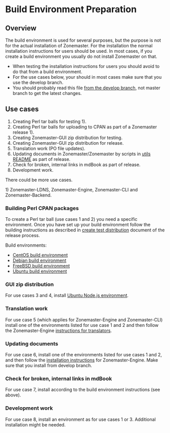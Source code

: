 # Build Environment Preparation

## Overview

The build environment is used for several purposes, but the purpose
is not for the actual installation of Zonemaster. For the installation
the normal installation instructions for users should be used. In most
cases, if you create a build environment you usually do not install
Zonemaster on that.

* When testing the installation instructions for users you should avoid
  to do that from a build environment.
* For the use cases below, your should in most cases make sure that
  you use the develop branch.
* You should probably read this file
  [from the develop branch][BuildEnvironmentPreparation], not master
  branch to get the latest changes.

## Use cases

1. Creating Perl tar balls for testing 1).
2. Creating Perl tar balls for uploading to CPAN as part of a Zonemaster
   release 1).
3. Creating Zonemaster-GUI zip distribution for testing.
4. Creating Zonemaster-GUI zip distribution for release.
5. Translation work (PO file updates).
6. Updating documents in Zonemaster/Zonemaster by scripts in
   [utils README] as part of release.
7. Check for broken, internal links in mdBook as part of release.
8. Development work.

There could be more use cases.

1\) Zonemaster-LDNS, Zonemaster-Engine, Zonemaster-CLI and Zonemaster-Backend.


### Building Perl CPAN packages

To create a Perl tar ball (use cases 1 and 2) you need a specific environment.
Once you have set up your build environment follow the building instructions as
described in [create test distribution] document of the release process.

Build environments:
* [CentOS build environment]
* [Debian build environment]
* [FreeBSD build environment]
* [Ubuntu build environment]

### GUI zip distribution

For use cases 3 and 4, install [Ubuntu Node.js environment].

### Translation work

For use case 5 (which applies for Zonemaster-Engine and
Zonemaster-CLI) install one of the environments listed for
use case 1 and 2 and then follow the Zonemaster-Engine
[instructions for translators].

### Updating documents

For use case 6, install one of the environments listed
for use cases 1 and 2, and then follow the
[installation instructions] for Zonemaster-Engine. Make sure
that you install from develop branch.

### Check for broken, internal links in mdBook

For use case 7, install according to the build environment
instructions (see above).

### Development work

For use case 8, install an environment as for use cases
1 or 3. Additional installation might be needed.


<!-- Zonemaster links point on purpose on the develop branch. -->
[BuildEnvironmentPreparation]:        https://github.com/zonemaster/zonemaster/blob/develop/docs/internal/distrib-testing/README.md
[CentOS build environment]:           CentOS-build-environment.md
[Debian build environment]:           Debian-build-environment.md
[FreeBSD build environment]:          FreeBSD-build-environment.md
[Ubuntu build environment]:           Ubuntu-build-environment.md
[Ubuntu Node.js environment]:         Ubuntu-Node.js-build-environment.md
[create test distribution]:           ../maintenance/ReleaseProcess-create-test-distribution.md
[Installation instructions]:          https://github.com/zonemaster/zonemaster/blob/develop/docs/public/installation/zonemaster-engine.md
[instructions for translators]:       https://github.com/zonemaster/zonemaster/blob/develop/docs/internal/maintenance/Instructions-for-translators.md
[utils README]:                       ../../../utils/README.md
